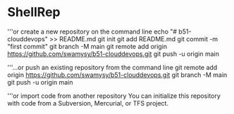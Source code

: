 # ShellRep
'''or create a new repository on the command line
echo "# b51-clouddevops" >> README.md
git init
git add README.md
git commit -m "first commit"
git branch -M main
git remote add origin https://github.com/swamysy/b51-clouddevops.git
git push -u origin main

'''…or push an existing repository from the command line
git remote add origin https://github.com/swamysy/b51-clouddevops.git
git branch -M main
git push -u origin main

'''or import code from another repository
You can initialize this repository with code from a Subversion, Mercurial, or TFS project.